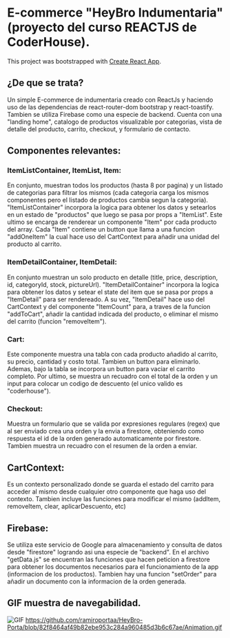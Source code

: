 # E-commerce "HeyBro Indumentaria" (proyecto del curso REACTJS de CoderHouse).

This project was bootstrapped with [Create React App](https://github.com/facebook/create-react-app).

## ¿De que se trata?

Un simple E-commerce de indumentaria creado con ReactJs y haciendo uso de las dependencias de react-router-dom bootstrap y react-toastify. Tambien se utiliza Firebase como una especie de backend.
Cuenta con una "landing home", catalogo de productos visualizable por categorias, vista de detalle del producto, carrito, checkout, y formulario de contacto.

## Componentes relevantes:

### ItemListContainer, ItemList, Item:
En conjunto, muestran todos los productos (hasta 8 por pagina) y un listado de categorias para filtrar los mismos (cada categoria carga los mismos componentes pero el listado de productos cambia segun la categoria).
"ItemListContainer" incorpora la logica para obtener los datos y setearlos en un estado de "productos" que luego se pasa por props a "ItemList". Este ultimo se encarga de renderear un componente "Item" por cada producto del array.
Cada "Item" contiene un button que llama a una funcion "addOneItem" la cual hace uso del CartContext para añadir una unidad del producto al carrito.

### ItemDetailContainer, ItemDetail:
En conjunto muestran un solo producto en detalle (title, price, description, id, categoryId, stock, pictureUrl).
"ItemDetailContainer" incorpora la logica para obtener los datos y setear el state del item que se pasa por props a "ItemDetail" para ser rendereado.
A su vez, "ItemDetail" hace uso del CartContext y del componente "ItemCount" para, a traves de la funcion "addToCart", añadir la cantidad indicada del producto, o eliminar el mismo del carrito (funcion "removeItem").

### Cart:
Este componente muestra una tabla con cada producto añadido al carrito, su precio, cantidad y costo total. Tambien un button para eliminarlo.
Ademas, bajo la tabla se incorpora un button para vaciar el carrito completo.
Por ultimo, se muestra un recuadro con el total de la orden y un input para colocar un codigo de descuento (el unico valido es "coderhouse").

### Checkout:
Muestra un formulario que se valida por expresiones regulares (regex) que al ser enviado crea una orden y la envia a firestore, obteniendo como respuesta el id de la orden generado automaticamente por firestore.
Tambien muestra un recuadro con el resumen de la orden a enviar.

## CartContext:

Es un contexto personalizado donde se guarda el estado del carrito para acceder al mismo desde cualquier otro componente que haga uso del contexto. Tambien incluye las funciones para modificar el mismo (addItem, removeItem, clear, aplicarDescuento, etc)

## Firebase:
Se utiliza este servicio de Google para almacenamiento y consulta de datos desde "firestore" logrando asi una especie de "backend".
En el archivo "getData.js" se encuentran las funciones que hacen peticion a firestore para obtener los documentos necesarios para el funcionamiento de la app (informacion de los productos). Tambien hay una funcion "setOrder" para añadir un documento con la informacion de la orden generada.


## GIF muestra de navegabilidad.

![GIF](https://github.com/ramiroportaa/HeyBro-Porta/blob/82f8464af49b82ebe953c284a960485d3b6c67ae/Animation.gif)
https://github.com/ramiroportaa/HeyBro-Porta/blob/82f8464af49b82ebe953c284a960485d3b6c67ae/Animation.gif